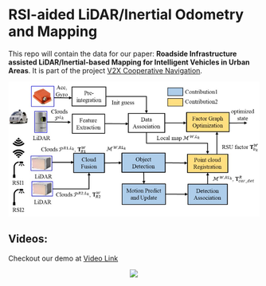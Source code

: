 # RSI-aided LiDAR/Inertial Odometry and Mapping

This repo will contain the data for our paper: **Roadside Infrastructure assisted LiDAR/Inertial-based Mapping for Intelligent Vehicles in Urban Areas**. It is part of the project [V2X Cooperative Navigation](https://sites.google.com/view/v2x-cooperative-navigation).

<p align="center">
  <img width="712pix" src="img/system_overview.jpg">
</p>

## Videos:
Checkout our demo at [Video Link](https://youtu.be/qan46m3gczo)
<p align='center'>
<a href="https://youtu.be/qan46m3gczo">
<img width="65%" src="/img/demo_rsu_aided.gif"/>
</a>
</p>
